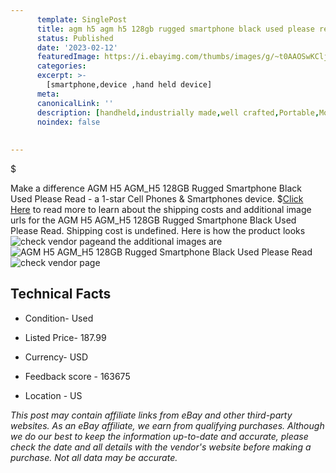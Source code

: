 ```yaml
---
      template: SinglePost
      title: agm h5 agm h5 128gb rugged smartphone black used please read
      status: Published
      date: '2023-02-12'
      featuredImage: https://i.ebayimg.com/thumbs/images/g/~t0AAOSwKClj0p4I/s-l225.jpg
      categories: 
      excerpt: >-
        [smartphone,device ,hand held device]
      meta:
      canonicalLink: ''
      description: [handheld,industrially made,well crafted,Portable,Mobile,Compact,Convenient,Lightweight,Maneuverable,Man-portable,Miniature,Carriable,Hand-held,Light,Holdable,Transportable,Mobile device,Pocket-sized,On-the-go,Wireless,Cordless,Compact size,Convenient size, smartphone,device ,hand held device]
      noindex: false
      
        
---
```

$

Make a difference AGM H5 AGM_H5 128GB Rugged Smartphone Black Used Please Read - a 1-star Cell Phones & Smartphones device.
$[Click Here](https://www.ebay.com/itm/385374701238?hash=item59ba1f46b6%3Ag%3A%7Et0AAOSwKClj0p4I&amdata=enc%3AAQAHAAAA4KlqveKg79AVQ9x03V6i0tdMg0XSUVMNCxNXgm3w1bik9O4Sls2rwQOEmj3HVOvy66N95xt1MQvk43CTYHP2TaIAYwSskUB3sQW6O7CDswR5IP9RQIhFnZCy3PINemy%2BUtGWns58dd2lp%2BXRGqypwJWYPojCvCLv%2FHood7LKDUXSGqxp2r8YSMNCn4mgv%2FXC%2FTh6bSIJy%2BLc8piV8%2Bpoe06OevdSa5zm228sKE2jgXGsjvL5pNj22Isncp9fpHYbwzvTL9Os8S43AGy5CB87x7%2FyQ2%2FqK7S4ylk58VrcJS8n&mkevt=1&mkcid=1&mkrid=711-53200-19255-0&campid=%253CePNCampaignId%253E&customid=%253CreferenceId%253E&toolid=10049) to read more to learn about the shipping costs and additional image urls for the AGM H5 AGM_H5 128GB Rugged Smartphone Black Used Please Read. Shipping cost is undefined. Here is how the product looks ![check vendor page](https://i.ebayimg.com/thumbs/images/g/~t0AAOSwKClj0p4I/s-l225.jpg)and the additional images are![AGM H5 AGM_H5 128GB Rugged Smartphone Black Used Please Read](https://i.ebayimg.com/images/g/~t0AAOSwKClj0p4I/s-l1600.jpg)![check vendor page](https://origin-galleryplus.ebayimg.com/ws/web/385374701238_2_0_1/225x225.jpg,https://origin-galleryplus.ebayimg.com/ws/web/385374701238_3_0_1/225x225.jpg,https://origin-galleryplus.ebayimg.com/ws/web/385374701238_4_0_1/225x225.jpg,https://origin-galleryplus.ebayimg.com/ws/web/385374701238_5_0_1/225x225.jpg,https://origin-galleryplus.ebayimg.com/ws/web/385374701238_6_0_1/225x225.jpg)



 ## Technical Facts 



     
      

 - Condition- Used 


      

 - Listed Price- 187.99 


      

 - Currency- USD 


      

 - Feedback score - 163675 


      

 - Location - US 


      
      

 *_This post may contain affiliate links from eBay and other third-party websites. As an eBay affiliate, we earn from qualifying purchases. Although we do our best to keep the information up-to-date and accurate, please check the date and all details with the vendor's website before making a purchase. Not all data may be accurate._*






